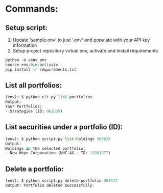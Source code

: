 # Commands:

## Setup script:
1. Update 'sample.env' to just '.env' and populate with your API key information
2. Setup project repository virtual env, activate and install requirements
```python
python -m venv env
source env/bin/activate
pip install -r requirements.txt
```

## List all portfolios:
```python
(env): $ python cli.py list-portfolios
Output:
Your Portfolios:
- Strategies (ID: 961635)
```

## List securities under a portfolio (ID):
```python
(env): $ python script.py list-holdings 961635
Output:
Holdings in the selected portfolio:
- New Hope Corporation (NHC.AX - ID: 19201377)
```

## Delete a portfolio:
```python
(env): $ python script.py delete-portfolio 964472
Output: Portfolio deleted successfully.
```